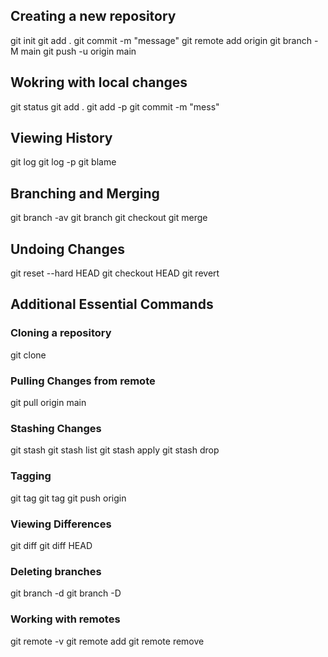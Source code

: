 ## Creating a new repository
git init
git add .
git commit -m "message"
git remote add origin <url>
git branch -M main
git push -u origin main

## Wokring with local changes
git status
git add .
git add -p <file>
git commit -m "mess"

## Viewing History
git log 
git log -p <file>
git blame <file>

## Branching and Merging
git branch -av
git branch <new-branch>
git checkout <branch>
git merge <branch>

## Undoing Changes
git reset --hard HEAD
git checkout HEAD <file>
git revert <commitId>

## Additional Essential Commands

### Cloning a repository

git clone <url>

### Pulling Changes from remote
git pull origin main

### Stashing Changes

git stash
git stash list
git stash apply
git stash drop

### Tagging
git tag <tag-name>
git tag
git push origin <tag-name>

### Viewing Differences
git diff
git diff HEAD

### Deleting branches
git branch -d <branch>
git branch -D <branch>

### Working with remotes
git remote -v
git remote add <name> <url>
git remote remove <name>

